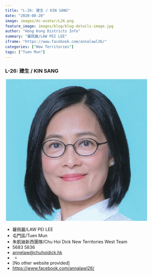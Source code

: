 ```yaml
---
title: "L-26: 建生 / KIN SANG"
date: "2020-08-20"
image: images/dc-avatar/L26.png
feature_image: images/blog/blog-details-image.jpg
author: "Hong Kong Districts Info"
summary: "羅佩麗/LAW PEI LEE"
iframe: "https://www.facebook.com/annalawl26/"
categories: ["New Territories"]
tags: ["Tuen Mun"]
---
```


### L-26: 建生 / KIN SANG  
![](/images/dc-avatar/L26.png)  

 - 羅佩麗/LAW PEI LEE  
 - 屯門區/Tuen Mun  
 - 朱凱廸新西團隊/Chu Hoi Dick New Territories West Team  
 - 5683 5836  
 - annelaw@chuhoidick.hk  
 - -  
 - [No other website provided]  
 - https://www.facebook.com/annalawl26/
